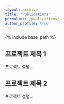 ```yaml
---
layout: archive
title: "Publications"
permalink: /publications/
author_profile: true
---
```


{% include base_path %}

## 프로젝트 제목 1

프로젝트 설명...

## 프로젝트 제목 2

프로젝트 설명...